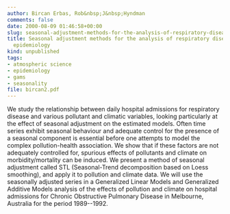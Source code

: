```yaml
---
author: Bircan Erbas, Rob&nbsp;J&nbsp;Hyndman
comments: false
date: 2000-08-09 01:46:58+00:00
slug: seasonal-adjustment-methods-for-the-analysis-of-respiratory-disease-in-environmental-epidemiology
title: Seasonal adjustment methods for the analysis of respiratory disease in environmental
  epidemiology
kind: unpublished
tags:
- atmospheric science
- epidemiology
- gams
- seasonality
file: bircan2.pdf
---
```


We study the relationship between daily hospital admissions for respiratory disease and various pollutant and climatic variables, looking particularly at the effect of seasonal adjustment on the estimated models. Often time series exhibit seasonal behaviour and adequate control for the presence of a seasonal component is essential before one attempts to model the complex pollution-health association. We show that if these factors are not adequately controlled for, spurious effects of pollutants and climate on morbidity/mortality can be induced. We present a method of seasonal adjustment called STL (Seasonal-Trend decomposition based on Loess smoothing), and apply it to pollution and climate data. We will use the seasonally adjusted series in a Generalized Linear Models and Generalized Additive Models analysis of the effects of pollution and climate on hospital admissions for Chronic Obstructive Pulmonary Disease in Melbourne, Australia for the period 1989--1992.

